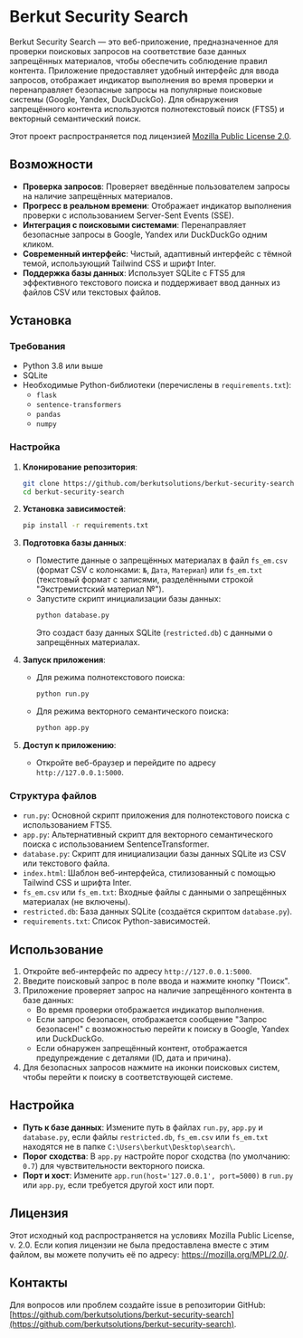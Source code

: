 # Berkut Security Search

Berkut Security Search — это веб-приложение, предназначенное для проверки поисковых запросов на соответствие базе данных запрещённых материалов, чтобы обеспечить соблюдение правил контента. Приложение предоставляет удобный интерфейс для ввода запросов, отображает индикатор выполнения во время проверки и перенаправляет безопасные запросы на популярные поисковые системы (Google, Yandex, DuckDuckGo). Для обнаружения запрещённого контента используются полнотекстовый поиск (FTS5) и векторный семантический поиск.

Этот проект распространяется под лицензией [Mozilla Public License 2.0](https://mozilla.org/MPL/2.0/).

## Возможности
- **Проверка запросов**: Проверяет введённые пользователем запросы на наличие запрещённых материалов.
- **Прогресс в реальном времени**: Отображает индикатор выполнения проверки с использованием Server-Sent Events (SSE).
- **Интеграция с поисковыми системами**: Перенаправляет безопасные запросы в Google, Yandex или DuckDuckGo одним кликом.
- **Современный интерфейс**: Чистый, адаптивный интерфейс с тёмной темой, использующий Tailwind CSS и шрифт Inter.
- **Поддержка базы данных**: Использует SQLite с FTS5 для эффективного текстового поиска и поддерживает ввод данных из файлов CSV или текстовых файлов.

## Установка

### Требования
- Python 3.8 или выше
- SQLite
- Необходимые Python-библиотеки (перечислены в `requirements.txt`):
  - `flask`
  - `sentence-transformers`
  - `pandas`
  - `numpy`

### Настройка
1. **Клонирование репозитория**:
   ```bash
   git clone https://github.com/berkutsolutions/berkut-security-search.git
   cd berkut-security-search
   ```

2. **Установка зависимостей**:
   ```bash
   pip install -r requirements.txt
   ```

3. **Подготовка базы данных**:
   - Поместите данные о запрещённых материалах в файл `fs_em.csv` (формат CSV с колонками: `№`, `Дата`, `Материал`) или `fs_em.txt` (текстовый формат с записями, разделёнными строкой "Экстремистский материал №").
   - Запустите скрипт инициализации базы данных:
     ```bash
     python database.py
     ```
     Это создаст базу данных SQLite (`restricted.db`) с данными о запрещённых материалах.

4. **Запуск приложения**:
   - Для режима полнотекстового поиска:
     ```bash
     python run.py
     ```
   - Для режима векторного семантического поиска:
     ```bash
     python app.py
     ```

5. **Доступ к приложению**:
   - Откройте веб-браузер и перейдите по адресу `http://127.0.0.1:5000`.

### Структура файлов
- `run.py`: Основной скрипт приложения для полнотекстового поиска с использованием FTS5.
- `app.py`: Альтернативный скрипт для векторного семантического поиска с использованием SentenceTransformer.
- `database.py`: Скрипт для инициализации базы данных SQLite из CSV или текстового файла.
- `index.html`: Шаблон веб-интерфейса, стилизованный с помощью Tailwind CSS и шрифта Inter.
- `fs_em.csv` или `fs_em.txt`: Входные файлы с данными о запрещённых материалах (не включены).
- `restricted.db`: База данных SQLite (создаётся скриптом `database.py`).
- `requirements.txt`: Список Python-зависимостей.

## Использование
1. Откройте веб-интерфейс по адресу `http://127.0.0.1:5000`.
2. Введите поисковый запрос в поле ввода и нажмите кнопку "Поиск".
3. Приложение проверяет запрос на наличие запрещённого контента в базе данных:
   - Во время проверки отображается индикатор выполнения.
   - Если запрос безопасен, отображается сообщение "Запрос безопасен!" с возможностью перейти к поиску в Google, Yandex или DuckDuckGo.
   - Если обнаружен запрещённый контент, отображается предупреждение с деталями (ID, дата и причина).
4. Для безопасных запросов нажмите на иконки поисковых систем, чтобы перейти к поиску в соответствующей системе.

## Настройка
- **Путь к базе данных**: Измените путь в файлах `run.py`, `app.py` и `database.py`, если файлы `restricted.db`, `fs_em.csv` или `fs_em.txt` находятся не в папке `C:\Users\berkut\Desktop\search\`.
- **Порог сходства**: В `app.py` настройте порог сходства (по умолчанию: `0.7`) для чувствительности векторного поиска.
- **Порт и хост**: Измените `app.run(host='127.0.0.1', port=5000)` в `run.py` или `app.py`, если требуется другой хост или порт.

## Лицензия
Этот исходный код распространяется на условиях Mozilla Public License, v. 2.0. Если копия лицензии не была предоставлена вместе с этим файлом, вы можете получить её по адресу: https://mozilla.org/MPL/2.0/.

## Контакты
Для вопросов или проблем создайте issue в репозитории GitHub: [https://github.com/berkutsolutions/berkut-security-search](https://github.com/berkutsolutions/berkut-security-search).
